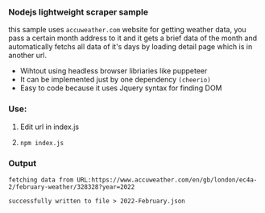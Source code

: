 ### Nodejs lightweight scraper sample 

this sample uses `accuweather.com` website for getting weather data, you pass a certain month address to it and it gets a brief data of the month and automatically fetchs all data of it's days by loading detail page which is in another url.

- Wihtout using headless browser libriaries like puppeteer
- It can be implemented just by one dependency `(cheerio)`
- Easy to code because it uses Jquery syntax for finding DOM


### Use:
1. Edit url in index.js 

2. ```npm index.js```

### Output

```
fetching data from URL:https://www.accuweather.com/en/gb/london/ec4a-2/february-weather/328328?year=2022

successfully written to file > 2022-February.json
```